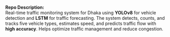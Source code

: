 **Repo Description:**  
Real-time traffic monitoring system for Dhaka using **YOLOv8** for vehicle detection and **LSTM** for traffic forecasting. The system detects, counts, and tracks five vehicle types, estimates speed, and predicts traffic flow with **high accuracy**. Helps optimize traffic management and reduce congestion. 
